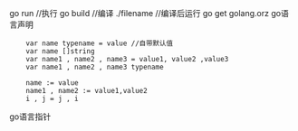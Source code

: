 go run //执行
go build //编译
./filename //编译后运行
go get golang.orz
go语言声明
```
    var name typename = value //自带默认值
    var name []string
    var name1 , name2 , name3 = value1, value2 ,value3
    var name1 , name2 , name3 typename
    
    name := value
    name1 , name2 := value1,value2
    i , j = j , i

```

go语言指针
```
    
```